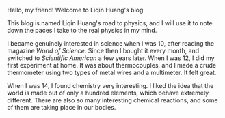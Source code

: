 Hello, my friend! Welcome to Liqin Huang's blog.

This blog is named Liqin Huang's road to physics, and I will use it to note down the paces I take to the real physics in my mind.

I became genuinely interested in science when I was 10, after reading the magazine *World of Science*. Since then I bought it every month, and switched to *Scientific American* a few years later. When I was 12, I did my first experiment at home. It was about thermocouples, and I made a crude thermometer using two types of metal wires and a multimeter. It felt great.

When I was 14, I found chemistry very interesting. I liked the idea that the world is made out of only a hundred elements, which behave extremely different. There are also so many interesting chemical reactions, and some of them are taking place in our bodies.
